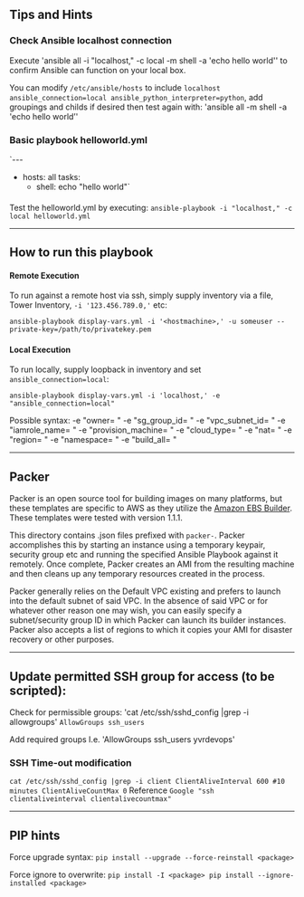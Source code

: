 ## Tips and Hints

### Check Ansible localhost connection
Execute 'ansible all -i "localhost," -c local -m shell -a 'echo hello world'' to confirm Ansible can function on your local box.

You can modify `/etc/ansible/hosts` to include `localhost ansible_connection=local ansible_python_interpreter=python`, add groupings and childs if desired then test again with:
'ansible all -m shell -a 'echo hello world’'

### Basic playbook helloworld.yml
`---
 - hosts: all
   tasks:
     - shell: echo "hello world"`
####
Test the helloworld.yml by executing: `ansible-playbook -i "localhost," -c local helloworld.yml`

***

## How to run this playbook



#### Remote Execution
To run against a remote host via ssh, simply supply inventory via a file, Tower Inventory, `-i '123.456.789.0,'` etc:

`ansible-playbook display-vars.yml -i '<hostmachine>,' -u someuser --private-key=/path/to/privatekey.pem`

#### Local Execution
To run locally, supply loopback in inventory and set `ansible_connection=local`:

`ansible-playbook display-vars.yml -i 'localhost,' -e "ansible_connection=local"`

Possible syntax:
-e "owner= " -e "sg_group_id= " -e "vpc_subnet_id= " -e "iamrole_name= " -e "provision_machine= " -e "cloud_type= " -e "nat= " -e "region= " -e "namespace= " -e "build_all= "

***

## Packer
Packer is an open source tool for building images on many platforms, but these templates are specific to AWS as they utilize the [Amazon EBS Builder](https://www.packer.io/docs/builders/amazon-ebs.html). These templates were tested with version 1.1.1.

This directory contains .json files prefixed with `packer-`. Packer accomplishes this by starting an instance using a temporary keypair, security group etc and running the specified Ansible Playbook against it remotely. Once complete, Packer creates an AMI from the resulting machine and then cleans up any temporary resources created in the process.

Packer generally relies on the Default VPC existing and prefers to launch into the default subnet of said VPC. In the absence of said VPC or for whatever other reason one may wish, you can easily specify a subnet/security group ID in which Packer can launch its builder instances. Packer also accepts a list of regions to which it copies your AMI for disaster recovery or other purposes.


***

## Update permitted SSH group for access (to be scripted):
Check for permissible groups: 'cat /etc/ssh/sshd_config |grep -i allowgroups'
`AllowGroups ssh_users`

Add required groups I.e. 'AllowGroups ssh_users yvrdevops'

### SSH Time-out modification
`cat /etc/ssh/sshd_config |grep -i client
 ClientAliveInterval 600 #10 minutes
 ClientAliveCountMax 0`
Reference `Google "ssh clientaliveinterval clientalivecountmax"`


***

## PIP hints
Force upgrade syntax:
`pip install --upgrade --force-reinstall <package>`

Force ignore to overwrite:
`pip install -I <package>
pip install --ignore-installed <package>`